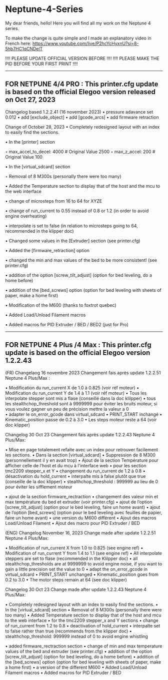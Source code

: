 # Neptune-4-Series
My dear friends, hello! Here you will find all my work on the Neptune 4 series.

To make the change is quite simple and I made an explanatory video in French here:
https://www.youtube.com/live/P2hcYcHyxnU?si=8-5hb7HC1qCNDelT

!!!!    PLEASE UPDATE OFFICIAL VERSION BEFORE       !!!!
!!!!    PLEASE MAKE THE PID BEFORE YOUR FIRST PRINT !!!!


--------------------------------------------------------------------------------------------------------------
FOR NETPUNE 4/4 PRO : This printer.cfg update is based on the official Elegoo version released on Oct 27, 2023
--------------------------------------------------------------------------------------------------------------

Changelog based 1.2.2.41 (16 november 2023)
• pressure adavance set 0.012
• add [exclude_object]
• add [gcode_arcs]
• add firmware retraction



Change of October 28, 2023
• Completely redesigned layout with an index to easily find the sections.

• In the [printer] section

◦ max_accel_to_decel: 4000 # Original Value 2500
◦ max_z_accel: 200 # Original Value 100

• In the [virtual_sdcard] section

◦ Removal of 8 M300s (personally there were too many)

• Added the Temperature section to display that of the host and the mcu to the web interface

• change of microsteps from 16 to 64 for XYZE

• change of run_current to 0.55 instead of 0.8 or 1.2 (in order to avoid engine overheating)

• interpolate is set to false (in relation to microsteps going to 64, recommended in the klipper
doc)

• Changed some values in the [Extruder] section (see printer.cfg)

• Added the [firmware_retraction] option

• changed the min and max values of the bed to be more consistent! (see printer.cfg)

• addition of the option [screw_tilt_adjust] (option for bed leveling, do a home before)

• addition of the [bed_screws] option (option for bed leveling with sheets of paper, make a
home first)

• Modification of the M600 (thanks to foxtrot quebec)

• Added Load/Unload Filament macros

• Added macros for PID Extruder / BED / BED2 (just for Pro)


-------------------------------------------------------------------------------------------------------
FOR NETPUNE 4 Plus /4 Max : This printer.cfg update is based on the official Elegoo version 1.2.2.43
-------------------------------------------------------------------------------------------------------

(FR) Changelaog 16 novembre 2023
Changement fais après update 1.2.2.51 Neptune 4 Plus/Max :

• Modification du run_current X de 1.0 à 0.825 (voir réf moteur)
• Modification du run_current Y de 1.4 à 1.1 (voir réf moteur)
• Tous les interpolate stepper sont mis a flase (conseillé dans la doc klilpper)
• tous les stealthchop_threshold sont à 9999999 pour éviter les bruits moteur, si vous voulez gagner un peu de précision mettre la valeur a 0  
• adapter le on_error_gcode dans virtual_sdcard
• PRINT_START inchangé
• Kinematic_position passe de 0.2 à 3.0
• Les steps moteur reste a 64 (voir doc klipper)


Changelog 30 Oct 23
Changement fais après update 1.2.2.43 Neptune 4 Plus/Max: 


• Mise en page totalement refaite avec un index pour retrouver facilement les sections.
• Dans la section [virtual_sdcard]
• Suppression de 8 M300 (personnellement il y en avait trop)
• Ajout de la section Température pour afficher celle de l’host et du mcu à l'interface web
• pour les section tmc2209 stepper_x et Y
• changement du run_current de 1.2 à 0.8
• désactivation du hold_current
• interpalte mis à false plutôt que true (conseille de la doc klipper)
• stealthchop_threshold : 999999 au lieu de 0 pour éviter les sifflement moteur

• ajout de la section firmware_rectraction
• changement des valeur min et max température du bed et extruder (voir printer.cfg)
• ajout de l’option [screw_tilt_adjust] (option pour le bed leveling, faire un home avant)
• ajout de l’option [bed_screws] (option pour le bed leveling avec feuilles de papier, faire un home avant)
• une version du M600 différent
• Ajout des macros Load/Unload Filament
• Ajout des macro pour PID Extruder / BED 





(ENG) Changelog November 16, 2023
Change made after update 1.2.2.51 Neptune 4 Plus/Max:

• Modification of run_current X from 1.0 to 0.825 (see engine ref)
• Modification of run_current Y from 1.4 to 1.1 (see engine ref)
• All interpolate steppers are set to flase (recommended in the Klilpper doc)
• all stealthchop_thresholds are at 9999999 to avoid engine noise, if you want to gain a little precision set the value to 0
• adapt the on_error_gcode in virtual_sdcard
• PRINT_START unchanged
• Kinematic_position goes from 0.2 to 3.0
• The motor steps remain at 64 (see doc klipper)


Changelog 30 Oct 23
Change made after update 1.2.2.43 Neptune 4 Plus/Max:

• Completely redesigned layout with an index to easily find the sections.
• In the [virtual_sdcard] section
• Removal of 8 M300s (personally there were too many)
• Added Temperature section to display that of the host and mcu to the web interface
• for the tmc2209 stepper_x and Y sections
• change of run_current from 1.2 to 0.8
• deactivation of hold_current
• interpalte set to false rather than true (recommends from the klipper doc)
• stealthchop_threshold: 999999 instead of 0 to avoid engine whistling

• added firmware_rectraction section
• change of min and max temperature values ​​of the bed and extruder (see printer.cfg)
• addition of the option [screw_tilt_adjust] (option for bed leveling, do a home before)
• addition of the [bed_screws] option (option for bed leveling with sheets of paper, make a home first)
• a version of the different M600
• Added Load/Unload Filament macros
• Added macros for PID Extruder / BED



